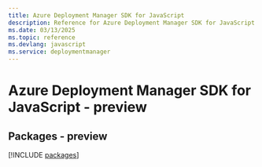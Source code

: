 ```yaml
---
title: Azure Deployment Manager SDK for JavaScript
description: Reference for Azure Deployment Manager SDK for JavaScript
ms.date: 03/13/2025
ms.topic: reference
ms.devlang: javascript
ms.service: deploymentmanager
---
```

# Azure Deployment Manager SDK for JavaScript - preview
## Packages - preview
[!INCLUDE [packages](deployment-manager-index.md)]